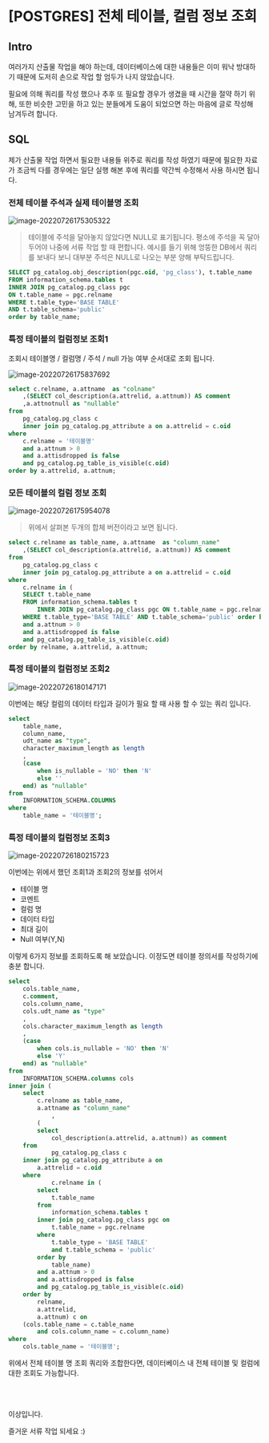 # [POSTGRES] 전체 테이블, 컬럼 정보 조회

## Intro

여러가지 산출물 작업을 해야 하는데, 데이터베이스에 대한 내용들은 이미 워낙 방대하기 때문에 도저히 손으로 작업 할 엄두가 나지 않았습니다.

필요에 의해 쿼리를 작성 했으나 추후 또 필요할 경우가 생겼을 때 시간을 절약 하기 위해, 또한 비슷한 고민을 하고 있는 분들에게 도움이 되었으면 하는 마음에 글로 작성해 남겨두려 합니다.

## SQL

제가 산출물 작업 하면서 필요한 내용들 위주로 쿼리를 작성 하였기 때문에 필요한 자료가 조금씩 다를 경우에는 일단 실행 해본 후에 쿼리를 약간씩 수정해서 사용 하시면 됩니다.

### 전체 테이블 주석과 실제 테이블명 조회

![image-20220726175305322](https://raw.githubusercontent.com/Shane-Park/mdblog/main/backend/db/postgres/table-column-info.assets/image-20220726175305322.png)

> 테이블에 주석을 달아놓지 않았다면 NULL로 표기됩니다. 평소에 주석을 꼭 달아두어야 나중에 서류 작업 할 때 편합니다. 예시를 들기 위해 엉뚱한 DB에서 쿼리를 보내다 보니 대부분 주석은 NULL로 나오는 부분 양해 부탁드립니다.

```sql
SELECT pg_catalog.obj_description(pgc.oid, 'pg_class'), t.table_name
FROM information_schema.tables t
INNER JOIN pg_catalog.pg_class pgc
ON t.table_name = pgc.relname 
WHERE t.table_type='BASE TABLE'
AND t.table_schema='public'
order by table_name;
```

### 특정 테이블의 컬럼정보 조회1

조회시 테이블명 / 컬럼명 / 주석 / null 가능 여부 순서대로 조회 됩니다.

![image-20220726175837692](https://raw.githubusercontent.com/Shane-Park/mdblog/main/backend/db/postgres/table-column-info.assets/image-20220726175837692.png)

```sql
select c.relname, a.attname  as "colname"
    ,(SELECT col_description(a.attrelid, a.attnum)) AS comment
	,a.attnotnull as "nullable"
from
    pg_catalog.pg_class c
    inner join pg_catalog.pg_attribute a on a.attrelid = c.oid
where
    c.relname = '테이블명'
    and a.attnum > 0
    and a.attisdropped is false
    and pg_catalog.pg_table_is_visible(c.oid)
order by a.attrelid, a.attnum;
```

### 모든 테이블의 컬럼 정보 조회

![image-20220726175954078](https://raw.githubusercontent.com/Shane-Park/mdblog/main/backend/db/postgres/table-column-info.assets/image-20220726175954078.png)

> 위에서 살펴본 두개의 합체 버전이라고 보면 됩니다.

```sql
select c.relname as table_name, a.attname  as "column_name"
    ,(SELECT col_description(a.attrelid, a.attnum)) AS comment
from
    pg_catalog.pg_class c
    inner join pg_catalog.pg_attribute a on a.attrelid = c.oid
where
    c.relname in (
    SELECT t.table_name
	FROM information_schema.tables t
		INNER JOIN pg_catalog.pg_class pgc ON t.table_name = pgc.relname 
	WHERE t.table_type='BASE TABLE' AND t.table_schema='public' order by table_name)
    and a.attnum > 0
    and a.attisdropped is false
    and pg_catalog.pg_table_is_visible(c.oid)
order by relname, a.attrelid, a.attnum;

```

### 특정 테이블의 컬럼정보 조회2

![image-20220726180147171](https://raw.githubusercontent.com/Shane-Park/mdblog/main/backend/db/postgres/table-column-info.assets/image-20220726180147171.png)

이번에는 해당 컬럼의 데이터 타입과 길이가 필요 할 때 사용 할 수 있는 쿼리 입니다.

```sql
select
	table_name,
	column_name,
	udt_name as "type",
	character_maximum_length as length
	,
	(case
		when is_nullable = 'NO' then 'N'
		else ''
	end) as "nullable"
from
	INFORMATION_SCHEMA.COLUMNS
where
	table_name = '테이블명';
```

### 특정 테이블의 컬럼정보 조회3

![image-20220726180215723](https://raw.githubusercontent.com/Shane-Park/mdblog/main/backend/db/postgres/table-column-info.assets/image-20220726180215723.png)

이번에는 위에서 했던 조회1과 조회2의 정보를 섞어서

- 테이블 명
- 코멘트
- 컬럼 명
- 데이터 타입
- 최대 길이
- Null 여부(Y,N)

이렇게 6가지 정보를 조회하도록 해 보았습니다. 이정도면 테이블 정의서를 작성하기에 충분 합니다.

```sql
select
	cols.table_name,
	c.comment,
	cols.column_name,
	cols.udt_name as "type"
	,
	cols.character_maximum_length as length
	,
	(case
		when cols.is_nullable = 'NO' then 'N'
		else 'Y'
	end) as "nullable"
from
	INFORMATION_SCHEMA.columns cols
inner join (
	select
		c.relname as table_name,
		a.attname as "column_name"
		    ,
		(
		select
			col_description(a.attrelid, a.attnum)) as comment
	from
		    pg_catalog.pg_class c
	inner join pg_catalog.pg_attribute a on
		a.attrelid = c.oid
	where
		    c.relname in (
		select
			t.table_name
		from
			information_schema.tables t
		inner join pg_catalog.pg_class pgc on
			t.table_name = pgc.relname
		where
			t.table_type = 'BASE TABLE'
			and t.table_schema = 'public'
		order by
			table_name)
		and a.attnum > 0
		and a.attisdropped is false
		and pg_catalog.pg_table_is_visible(c.oid)
	order by
		relname,
		a.attrelid,
		a.attnum) c on
	(cols.table_name = c.table_name
		and cols.column_name = c.column_name)
where
	cols.table_name = '테이블명';
```

위에서 전체 테이블 명 조회 쿼리와 조합한다면, 데이터베이스 내 전체 테이블 및 컬럼에 대한 조회도 가능합니다.

<br><br>

이상입니다.

즐거운 서류 작업 되세요 :)
